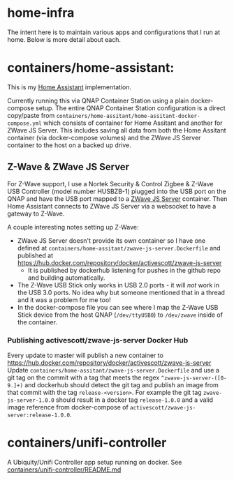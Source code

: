# home-infra

The intent here is to maintain various apps and configurations that I run at home. Below is more detail about each.

# containers/home-assistant:

This is my [Home Assistant](https://www.home-assistant.io) implementation.

Currently running this via QNAP Container Station using a plain docker-compose setup.
The entire QNAP Container Station configuration is a direct copy/paste from `containers/home-assitant/home-assitant-docker-compose.yml` which consists of container for Home Assitant and another for ZWave JS Server.
This includes saving all data from both the Home Assitant container (via docker-compose volumes) and the ZWave JS Server container to the host on a backed up drive.

## Z-Wave & ZWave JS Server

For Z-Wave support, I use a Nortek Security & Control Zigbee & Z-Wave USB Controller (model number HUSBZB-1) plugged into the USB port on the QNAP and have the USB port mapped to a [ZWave JS Server](https://github.com/zwave-js/zwave-js-server) container. Then Home Assistant connects to ZWave JS Server via a websocket to have a gateway to Z-Wave.

A couple interesting notes setting up Z-Wave:

- ZWave JS Server doesn't provide its own container so I have one defined at `containers/home-assitant/zwave-js-server.Dockerfile` and published at https://hub.docker.com/repository/docker/activescott/zwave-js-server
  - It is published by dockerhub listening for pushes in the github repo and building automatically.
- The Z-Wave USB Stick only works in USB 2.0 ports - it will _not_ work in the USB 3.0 ports. No idea why but someone mentioned that in a thread and it was a problem for me too!
- In the docker-compose file you can see where I map the Z-Wave USB Stick device from the host QNAP (`/dev/ttyUSB0`) to `/dev/zwave` inside of the container.

### Publishing activescott/zwave-js-server Docker Hub

Every update to master will publish a new container to https://hub.docker.com/repository/docker/activescott/zwave-js-server
Update `containers/home-assitant/zwave-js-server.Dockerfile` and use a git tag on the commit with a tag that meets the regex `^zwave-js-server-([0-9.]+)` and dockerhub should detect the git tag and publish an image from that commit with the tag `release-<version>`. For example the git tag `zwave-js-server-1.0.0` should result in a docker tag `release-1.0.0` and a valid image reference from docker-compose of `activescott/zwave-js-server:release-1.0.0`.


# containers/unifi-controller

A Ubiquity/Unifi Controller app setup running on docker. See [containers/unifi-controller/README.md](containers/unifi-controller/README.md)
